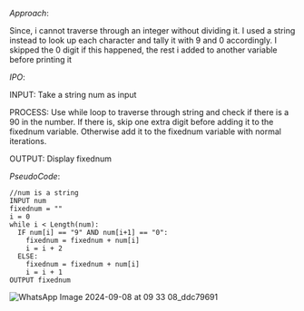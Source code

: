*Approach*:

Since, i cannot traverse through an integer without dividing it. I used a string instead to look up each character and tally it with 9 and 0 accordingly. I skipped the 0 digit if this happened, the rest i added to another variable before printing it

*IPO*:

INPUT: Take a string num as input

PROCESS: Use while loop to traverse through string and check if there is a 90 in the number. If there is, skip one extra digit before adding it to the fixednum variable. Otherwise add it to the fixednum variable with normal iterations.

OUTPUT: Display fixednum

*PseudoCode*:
```
//num is a string
INPUT num
fixednum = ""
i = 0
while i < Length(num):
  IF num[i] == "9" AND num[i+1] == "0":
    fixednum = fixednum + num[i]
    i = i + 2
  ELSE:
    fixednum = fixednum + num[i]
    i = i + 1
OUTPUT fixednum
```
![WhatsApp Image 2024-09-08 at 09 33 08_ddc79691](https://github.com/user-attachments/assets/f06dc5a8-56c7-417e-8dd9-bd15b2871dcc)

